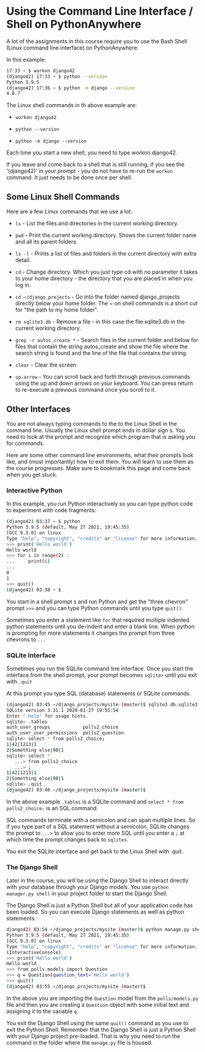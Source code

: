 # Using the Command Line Interface / Shell on PythonAnywhere

A lot of the assignments in this course require you to use
the Bash Shell (Linux command line interface) on PythonAnywhere.

In this example:

```sh
17:33 ~ $ workon django42
(django42) 17:33 ~ $ python --version
Python 3.9.5
(django42) 17:36 ~ $ python -m django --version
4.0.7
```

The Linux shell commands in th above example are:

- `workon django42`

- `python --version`

- `python -m django --version`

Each time you start a new shell, you need to type workon django42.

If you leave and come back to a shell that is still running, if
you see the '(django42)' in your prompt - you do not have to re-run
the `workon` command. It just needs to be done once per shell.

## Some Linux Shell Commands

Here are a few Linux commands that we use a lot:

- `ls` - List the files and directories in the current working directory.

- `pwd` - Print the current working directory. Shows the current folder name and all its parent folders.

- `ls -l` - Prints a list of files and folders in the current directory with extra detail.

- `cd` - Change directory. Which you just type cd with no parameter it takes to your home directory - the directory that you are placed in when you log in.

- `cd ~/django_projects` - Go into the folder named django_projects directly below your home folder. The ~ on shell commands is a short cut for "the path to my home folder".

- `rm sqlite3.db` - Remove a file - in this case the file sqlite3.db in the current working directory.

- `grep -r autos_create *` - Search files in the current folder and below for files that contain the string autos_create and show the file where the search string is found and the line of the file that contains the string.

- `clear` - Clear the screen

- `up-arrow` - You can scroll back and forth through previous commands using the up and down arrows on your keyboard. You can press return to re-execute a previous command once you scroll to it.

## Other Interfaces

You are not always typing commands to the to the Linux Shell in the command line. Usually the Linux shell prompt ends in dollar sign `$`. You need to look at the prompt and recognize which program that is asking you for commands.

Here are some other command line environments, what their prompts look like, and (most importantly) how to exit them. You will learn to use them as the course progresses. Make sure to bookmark this page and come back when you get stuck.

### Interactive Python

In this example, you run Python interactively so you can type python code to experiment with code fragments:

```sh
(django42) 03:37 ~ $ python
Python 3.9.5 (default, May 27 2021, 19:45:35)
[GCC 9.3.0] on linux
Type "help", "copyright", "credits" or "license" for more information.
>>> print('Hello world')
Hello world
>>> for i in range(2) :
...     print(i)
...
0
1
>>> quit()
(django42) 03:38 ~ $
```

You start in a shell prompt `$` and run Python and get the "three chevron"
prompt `>>>` and you can type Python commands until you type `quit()`.

Sometimes you enter a statement like `for` that required multiple indented
python statements until you de-indent and enter a blank line. When python
is prompting for more statements it changes the prompt from three chevrons to `...`

### SQLite Interface

Sometimes you run the SQLite command line interface. Once you start the interface from
the shell prompt, your prompt becomes `sqlite>` until you exit with `.quit`

At this prompt you type SQL (database) statements or SQLite commands.

```sh
(django42) 03:45 ~/django_projects/mysite (master)$ sqlite3 db.sqlite3
SQLite version 3.31.1 2020-01-27 19:55:54
Enter ".help" for usage hints.
sqlite> .tables
auth_user_groups            polls2_choice
auth_user_user_permissions  polls2_question
sqlite> select * from polls2_choice;
1|42|1213|1
2|Something else|90|1
sqlite> select *
   ...> from polls2_choice
   ...> ;
1|42|1213|1
2|Something else|90|1
sqlite> .quit
(django42) 03:46 ~/django_projects/mysite (master)$
```

In the above example `.tables` is a SQLite command and `select * from polls2_choice;` is an SQL command.

SQL commands terminate with a semicolon and can span multiple lines. So if you type part of a SQL statement without a semicolon, SQLite changes the prompt to `...>` to allow you to enter more SQL until you enter a `;` at which time the prompt changes back to `sqlite>`.

You exit the SQLite interface and get back to the Linux Shell with .quit.

### The Django Shell

Later in the course, you will be using the Django Shell to interact directly with your database through your Django models. You use `python manager.py shell` in your project folder to start the Django Shell.

The Django Shell is just a Python Shell but all of your application code has been loaded. So you can execute Django statements as well as python statements.

```sh
django42) 03:54 ~/django_projects/mysite (master)$ python manage.py shell
Python 3.9.5 (default, May 27 2021, 19:45:35)
[GCC 9.3.0] on linux
Type "help", "copyright", "credits" or "license" for more information.
(InteractiveConsole)
>>> print('Hello world')
Hello world
>>> from polls.models import Question
>>> q = Question(question_text='Hello world')
>>> quit()
(django42) 03:55 ~/django_projects/mysite (master)$
```

In the above you are importing the `Question` model from the `polls/models.py` file and then you are creating a `Question` object with some initial text and assigning it to the variable `q`.

You exit the Django Shell using the same `quit()` command as you use to exit the Python Shell. Remember that the Django Shell is just a Python Shell with your Django project pre-loaded. That is why you need to run the command in the folder where the `manage.py` file is housed.
